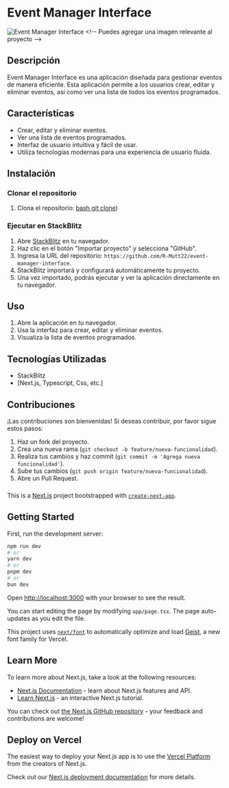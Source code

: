# Event Manager Interface

![Event Manager Interface]([https://your-image-link-here.com](https://eventmanagerinterface-p2gt--3000--d3acb9e1.local-credentialless.webcontainer.io/)) <!-- Puedes agregar una imagen relevante al proyecto -->

## Descripción

Event Manager Interface es una aplicación diseñada para gestionar eventos de manera eficiente. Esta aplicación permite a los usuarios crear, editar y eliminar eventos, así como ver una lista de todos los eventos programados.

## Características

- Crear, editar y eliminar eventos.
- Ver una lista de eventos programados.
- Interfaz de usuario intuitiva y fácil de usar.
- Utiliza tecnologías modernas para una experiencia de usuario fluida.

## Instalación

### Clonar el repositorio

1. Clona el repositorio: [bash git clone]([https://github.com/R-Mutt22/event-manager-interface.git))

### Ejecutar en StackBlitz

1. Abre [StackBlitz](https://stackblitz.com/) en tu navegador.
2. Haz clic en el botón "Importar proyecto" y selecciona "GitHub".
3. Ingresa la URL del repositorio: `https://github.com/R-Mutt22/event-manager-interface`.
4. StackBlitz importará y configurará automáticamente tu proyecto.
5. Una vez importado, podrás ejecutar y ver la aplicación directamente en tu navegador.

## Uso

1. Abre la aplicación en tu navegador.
2. Usa la interfaz para crear, editar y eliminar eventos.
3. Visualiza la lista de eventos programados.

## Tecnologías Utilizadas

- StackBlitz
- [Next.js, Typescript, Css, etc.]

## Contribuciones

¡Las contribuciones son bienvenidas! Si deseas contribuir, por favor sigue estos pasos:

1. Haz un fork del proyecto.
2. Crea una nueva rama (`git checkout -b feature/nueva-funcionalidad`).
3. Realiza tus cambios y haz commit (`git commit -m 'Agrega nueva funcionalidad'`).
4. Sube tus cambios (`git push origin feature/nueva-funcionalidad`).
5. Abre un Pull Request.

###  

This is a [Next.js](https://nextjs.org) project bootstrapped with [`create-next-app`](https://nextjs.org/docs/app/api-reference/cli/create-next-app).

## Getting Started

First, run the development server:

```bash
npm run dev
# or
yarn dev
# or
pnpm dev
# or
bun dev
```

Open [http://localhost:3000](http://localhost:3000) with your browser to see the result.

You can start editing the page by modifying `app/page.tsx`. The page auto-updates as you edit the file.

This project uses [`next/font`](https://nextjs.org/docs/app/building-your-application/optimizing/fonts) to automatically optimize and load [Geist](https://vercel.com/font), a new font family for Vercel.

## Learn More

To learn more about Next.js, take a look at the following resources:

- [Next.js Documentation](https://nextjs.org/docs) - learn about Next.js features and API.
- [Learn Next.js](https://nextjs.org/learn) - an interactive Next.js tutorial.

You can check out [the Next.js GitHub repository](https://github.com/vercel/next.js) - your feedback and contributions are welcome!

## Deploy on Vercel

The easiest way to deploy your Next.js app is to use the [Vercel Platform](https://vercel.com/new?utm_medium=default-template&filter=next.js&utm_source=create-next-app&utm_campaign=create-next-app-readme) from the creators of Next.js.

Check out our [Next.js deployment documentation](https://nextjs.org/docs/app/building-your-application/deploying) for more details.
